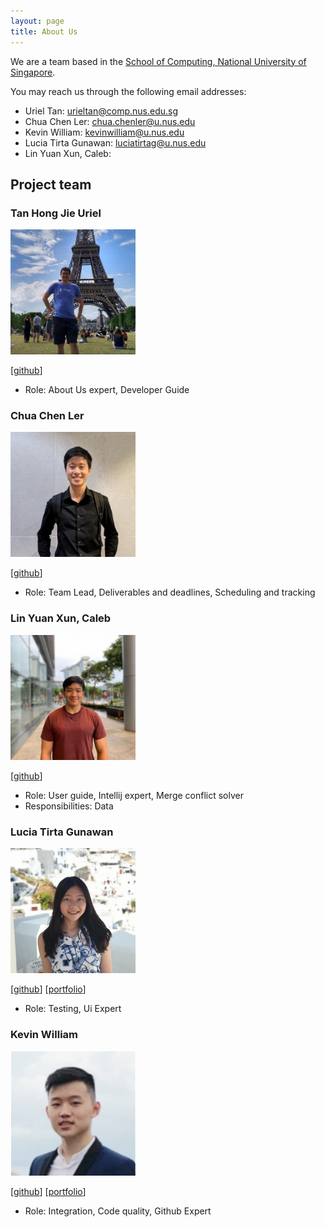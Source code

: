 ```yaml
---
layout: page
title: About Us
---
```


We are a team based in the [School of Computing, National University of Singapore](http://www.comp.nus.edu.sg).

You may reach us through the following email addresses:

* Uriel Tan: urieltan@comp.nus.edu.sg
* Chua Chen Ler: chua.chenler@u.nus.edu
* Kevin William: kevinwilliam@u.nus.edu
* Lucia Tirta Gunawan: luciatirtag@u.nus.edu
* Lin Yuan Xun, Caleb: 

## Project team

### Tan Hong Jie Uriel

<img src="images/urieltan.png" width="200px">

[[github](https://github.com/urieltan)]

* Role: About Us expert, Developer Guide

### Chua Chen Ler

<img src="images/lerxcl.png" width="200px">

[[github](http://github.com/lerxcl)]

* Role: Team Lead, Deliverables and deadlines, Scheduling and tracking


### Lin Yuan Xun, Caleb

<img src="images/caleblyx.png" width="200px">

[[github](http://github.com/caleblyx)]

* Role: User guide, Intellij expert, Merge conflict solver
* Responsibilities: Data

### Lucia Tirta Gunawan

<img src="images/luciatirta.png" width="200px">

[[github](http://github.com/luciatirta)]
[[portfolio](team/luciatirta.md)]

* Role: Testing, Ui Expert

### Kevin William

<img src="images/kevnw.png" width="200px">

[[github](http://github.com/kevnw)]
[[portfolio](team/kevnw.md)]

* Role: Integration, Code quality, Github Expert
